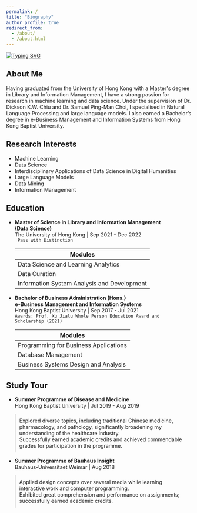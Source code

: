 ```yaml
---
permalink: /
title: "Biography" 
author_profile: true
redirect_from: 
  - /about/
  - /about.html
---
```


[![Typing SVG](https://readme-typing-svg.demolab.com?font=Roboto&weight=900&size=30&pause=1000&color=385ED2&vCenter=true&width=435&lines=Machine+learning;Data+Science+)](https://git.io/typing-svg)


## About Me

Having graduated from the University of Hong Kong with a Master's degree in Library and Information Management, I have a strong passion for research in machine learning and data science. Under the supervision of Dr. Dickson K.W. Chiu and Dr. Samuel Ping-Man Choi, I specialised in Natural Language Processing and large language models. I also earned a Bachelor’s degree in e-Business Management and Information Systems from Hong Kong Baptist University.  


## Research Interests

-   Machine Learning 
-   Data Science 
-   Interdisciplinary Applications of Data Science in Digital Humanities
-   Large Language Models 
-   Data Mining 
-   Information Management 


## Education

-   **Master of Science in Library and Information Management**  
    **(Data Science)**  
    The University of Hong Kong | Sep 2021 - Dec 2022  
    <code> Pass with Distinction </code> 

    | Modules|
    |--|
    | Data Science and Learning Analytics |
    |Data Curation|
    |Information System Analysis and Development|
    
    
-   **Bachelor of Business Administration (Hons.)**  
    **e-Business Management and Information Systems**  
    Hong Kong Baptist University | Sep 2017 - Jul 2021  
    <code>Awards: Prof. Xu Jialu Whole Person Education Award and Scholarship (2021)</code> 
    
    | Modules|
    |--|
    | Programming for Business Applications |
    |Database Management|
    |Business Systems Design and Analysis|


## Study Tour 
-   **Summer Programme of Disease and Medicine**  
    Hong Kong Baptist University | Jul 2019 - Aug 2019  
    <div style="border-left: 2px solid #e0e0e0; padding: 10px;">
    Explored diverse topics, including traditional Chinese medicine, pharmacology, and pathology, significantly broadening my understanding of the healthcare industry. <br>
    Successfully earned academic credits and achieved commendable grades for participation in the programme.
    </div>
    
-   **Summer Programme of Bauhaus Insight**  
    Bauhaus-Universitaet Weimar | Aug 2018  
    <div style="border-left: 2px solid #e0e0e0; padding: 10px;">
     Applied design concepts over several media while learning interactive work and computer programming. <br>
     Exhibited great comprehension and performance on assignments; successfully earned academic credits.
     </div> 
    
    



